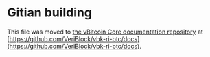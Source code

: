 Gitian building
================

This file was moved to [the vBitcoin Core documentation repository](https://github.com/VeriBlock/vbk-ri-btc/docs/blob/master/gitian-building.md) at [https://github.com/VeriBlock/vbk-ri-btc/docs](https://github.com/VeriBlock/vbk-ri-btc/docs).
